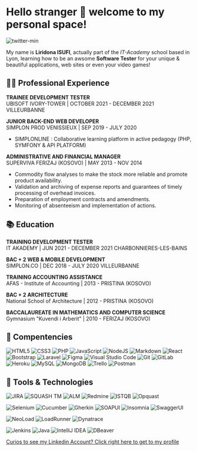 # Hello stranger 👋 welcome to my personal space!
![twitter-min](https://user-images.githubusercontent.com/79982927/120997794-cb48f280-c787-11eb-87e1-d0a9db6e8a70.jpg)

My name is **Liridona ISUFI**, actually part of the *IT-Academy* school based in Lyon,
learning how to be an awsome **Software Tester** for your unique & beautiful applications, web sites or even your video games!  


## 👩‍💻 Professional Experience
**TRAINEE DEVELOPMENT TESTER**  
UBISOFT IVORY-TOWER | OCTOBER 2021 - DECEMBER 2021 VILLEURBANNE

**JUNIOR BACK-END WEB DEVELOPER**  
SIMPLON PROD VENISSIEUX | SEP 2019 - JULY 2020  
- SIMPLONLINE : Collaborative learning platform in active pedagogy (PHP, SYMFONY & API PLATFORM)

**ADMINISTRATIVE AND FINANCIAL MANAGER**  
SUPERVIVA FERIZAJ (KOSOVO) | MAY 2013 - NOV 2014
- Commodity flow analyses to make the stock more reliable and promote product availability.
- Validation and archiving of expense reports and guarantees of timely processing of overhead invoices.
- Preparation of employment contracts and amendments.
- Monitoring of absenteeism and implementation of actions.


## 📚 Education

**TRAINING DEVELOPMENT TESTER**  
IT AKADEMY | JUN 2021 - DECEMBER 2021 CHARBONNIERES-LES-BAINS

**BAC + 2 WEB & MOBILE DEVELOPMENT**  
SIMPLON.CO | DEC 2018 - JULY 2020 VILLEURBANNE

**TRAINING ACCOUNTING ASSISTANCE**  
AFAS - Institute of Accounting | 2013 - PRISTINA (KOSOVO)

**BAC + 2 ARCHITECTURE**  
National School of Architecture | 2012 - PRISTINA (KOSOVO)

**BACCALAUREATE IN MATHEMATICS AND COMPUTER SCIENCE**  
Gymnasium "Kuvendi i Arberit" | 2010 - FERIZAJ (KOSOVO)


## 🧰 Compentencies

<img alt="HTML5" src="https://img.shields.io/badge/html5-%23E34F26.svg?style=for-the-badge&logo=html5&logoColor=white"/> <img alt="CSS3" src="https://img.shields.io/badge/css3-%231572B6.svg?style=for-the-badge&logo=css3&logoColor=white"/> <img alt="PHP" src="https://img.shields.io/badge/php-%23777BB4.svg?style=for-the-badge&logo=php&logoColor=white"/> <img alt="JavaScript" src="https://img.shields.io/badge/javascript-%23323330.svg?style=for-the-badge&logo=javascript&logoColor=%23F7DF1E"/> <img alt="NodeJS" src="https://img.shields.io/badge/node.js-%2343853D.svg?style=for-the-badge&logo=node-dot-js&logoColor=white" /> <img alt="Markdown" src="https://img.shields.io/badge/markdown-%23000000.svg?style=for-the-badge&logo=markdown&logoColor=white"/> <img alt="React" src="https://img.shields.io/badge/react-%2320232a.svg?style=for-the-badge&logo=react&logoColor=%2361DAFB"/> <img alt="Bootstrap" src="https://img.shields.io/badge/bootstrap-%23563D7C.svg?style=for-the-badge&logo=bootstrap&logoColor=white"/> <img alt="Laravel" src="https://img.shields.io/badge/laravel-%23FF2D20.svg?style=for-the-badge&logo=laravel&logoColor=white"/> <img alt="Figma" src="https://img.shields.io/badge/figma-%23F24E1E.svg?style=for-the-badge&logo=figma&logoColor=white"/> <img alt="Visual Studio Code" src="https://img.shields.io/badge/VisualStudioCode-0078d7.svg?style=for-the-badge&logo=visual-studio-code&logoColor=white"/> <img alt="Git" src="https://img.shields.io/badge/git-%23F05033.svg?style=for-the-badge&logo=git&logoColor=white"/> <img alt="GitLab" src="https://img.shields.io/badge/gitlab-%23181717.svg?style=for-the-badge&logo=gitlab&logoColor=white"/> <img alt="Heroku" src="https://img.shields.io/badge/heroku-%23430098.svg?style=for-the-badge&logo=heroku&logoColor=white"/> <img alt="MySQL" src="https://img.shields.io/badge/mysql-%2300f.svg?style=for-the-badge&logo=mysql&logoColor=white"/> <img alt="MongoDB" src ="https://img.shields.io/badge/MongoDB-%234ea94b.svg?style=for-the-badge&logo=mongodb&logoColor=white"/> <img alt="Trello" src="https://img.shields.io/badge/Trello-%23026AA7.svg?style=for-the-badge&logo=Trello&logoColor=white"/> <img alt="Postman" src="https://img.shields.io/badge/Postman-FF6C37?style=for-the-badge&logo=postman&logoColor=red" />


## 🚀 Tools & Technologies

<!-- QA & Test Management -->
![JIRA](https://img.shields.io/badge/JIRA-0052CC?style=for-the-badge&logo=jira&logoColor=white)
![SQUASH TM](https://img.shields.io/badge/Squash_TM-009688?style=for-the-badge&logoColor=white)
![ALM](https://img.shields.io/badge/MicroFocus_ALM-0071C5?style=for-the-badge&logo=microfocus&logoColor=white)
![Redmine](https://img.shields.io/badge/Redmine-B32024?style=for-the-badge&logo=redmine&logoColor=white)
![ISTQB](https://img.shields.io/badge/ISTQB-0072CE?style=for-the-badge&logoColor=white)
![Opquast](https://img.shields.io/badge/Opquast-00A0C0?style=for-the-badge&logoColor=white)

<!-- Automation & Testing -->
![Selenium](https://img.shields.io/badge/Selenium-43B02A?style=for-the-badge&logo=selenium&logoColor=white)
![Cucumber](https://img.shields.io/badge/Cucumber-23D96C?style=for-the-badge&logo=cucumber&logoColor=white)
![Gherkin](https://img.shields.io/badge/Gherkin-5B9BD5?style=for-the-badge&logoColor=white)
![SOAPUI](https://img.shields.io/badge/SOAPUI-6CB33E?style=for-the-badge&logo=soapui&logoColor=white)
![Insomnia](https://img.shields.io/badge/Insomnia-4000BF?style=for-the-badge&logo=insomnia&logoColor=white)
![SwaggerUI](https://img.shields.io/badge/SwaggerUI-85EA2D?style=for-the-badge&logo=swagger&logoColor=black)

<!-- Load & Performance Testing -->
![NeoLoad](https://img.shields.io/badge/NeoLoad-00A3E0?style=for-the-badge&logoColor=white)
![LoadRunner](https://img.shields.io/badge/LoadRunner-0071C5?style=for-the-badge&logo=microfocus&logoColor=white)
![Dynatrace](https://img.shields.io/badge/Dynatrace-1496FF?style=for-the-badge&logo=dynatrace&logoColor=white)

<!-- CI/CD & Development -->
![Jenkins](https://img.shields.io/badge/Jenkins-D24939?style=for-the-badge&logo=jenkins&logoColor=white)
![Java](https://img.shields.io/badge/Java-007396?style=for-the-badge&logo=java&logoColor=white)
![IntelliJ IDEA](https://img.shields.io/badge/IntelliJ_IDEA-000000?style=for-the-badge&logo=intellijidea&logoColor=white)
![DBeaver](https://img.shields.io/badge/DBeaver-372923?style=for-the-badge&logo=dbeaver&logoColor=white)






[Curios to see my Linkedin Account? Click right here to get to my profile](https://www.linkedin.com/in/liridona-isufi-1077231a4/)

